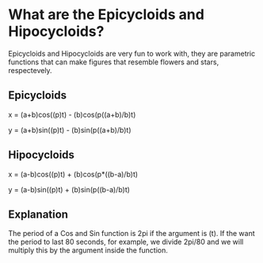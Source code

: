 # What are the Epicycloids and Hipocycloids?

Epicycloids and Hipocycloids are very fun to work with, they are parametric functions that can make figures that resemble flowers and stars, respectevely. 

## Epicycloids
x = (a+b)cos((p)t)  -  (b)cos(p((a+b)/b)t)

y = (a+b)sin((p)t)  -  (b)sin(p((a+b)/b)t)

## Hipocycloids
x = (a-b)cos((p)t)  +  (b)cos(p*((b-a)/b)t)

y = (a-b)sin((p)t)  +  (b)sin(p((b-a)/b)t)

## Explanation
The period of a Cos and Sin function is 2pi if the argument is (t). If the want the period to last 80 seconds, for example, we divide 2pi/80 and we will multiply this by the argument inside the function.
